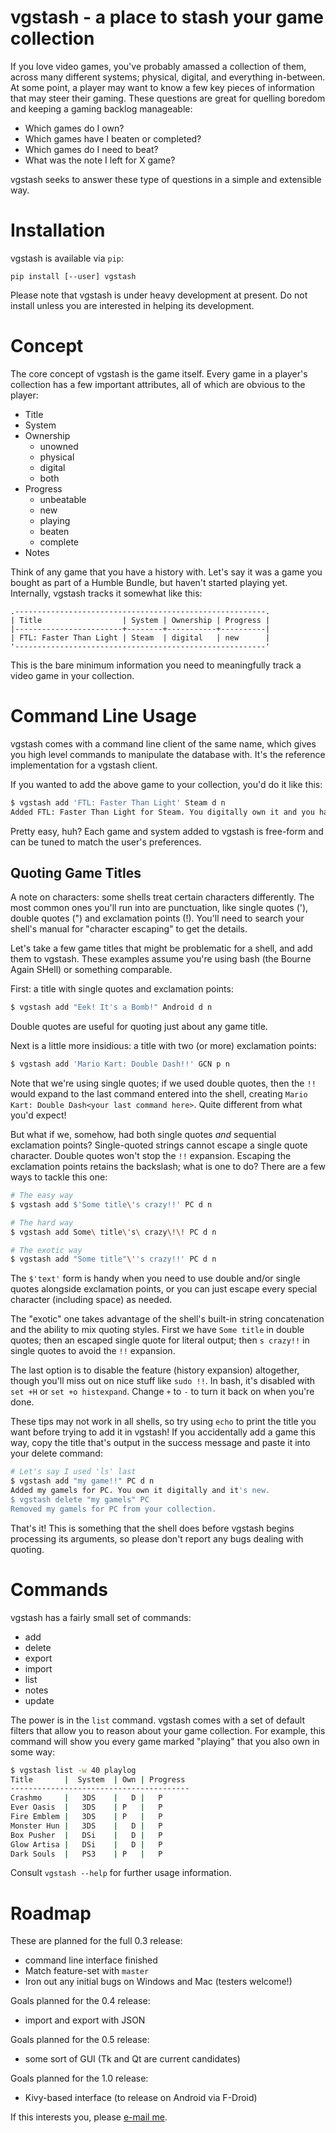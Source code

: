 # vgstash - a place to stash your game collection

If you love video games, you've probably amassed a collection of them, across
many different systems; physical, digital, and everything in-between. At some
point, a player may want to know a few key pieces of information that may steer
their gaming. These questions are great for quelling boredom and keeping a
gaming backlog manageable:

* Which games do I own?
* Which games have I beaten or completed?
* Which games do I need to beat?
* What was the note I left for X game?

vgstash seeks to answer these type of questions in a simple and extensible way.

# Installation

vgstash is available via `pip`:

~~~
pip install [--user] vgstash
~~~

Please note that vgstash is under heavy development at present. Do not install
unless you are interested in helping its development.

# Concept

The core concept of vgstash is the game itself. Every game in a player's
collection has a few important attributes, all of which are obvious to the
player:

* Title
* System
* Ownership
    * unowned
    * physical
    * digital
    * both
* Progress
    * unbeatable
    * new
    * playing
    * beaten
    * complete
* Notes

Think of any game that you have a history with. Let's say it was a game you
bought as part of a Humble Bundle, but haven't started playing yet. Internally,
vgstash tracks it somewhat like this:

```
.--------------------------------------------------------.
| Title                  | System | Ownership | Progress |
|------------------------+--------+-----------+----------|
| FTL: Faster Than Light | Steam  | digital   | new      |
'--------------------------------------------------------'
```

This is the bare minimum information you need to meaningfully track a video 
game in your collection.

# Command Line Usage

vgstash comes with a command line client of the same name, which gives you
high level commands to manipulate the database with. It's the reference
implementation for a vgstash client.

If you wanted to add the above game to your collection, you'd do it like this:

```bash
$ vgstash add 'FTL: Faster Than Light' Steam d n
Added FTL: Faster Than Light for Steam. You digitally own it and you have not started it.
```

Pretty easy, huh? Each game and system added to vgstash is free-form and can be
tuned to match the user's preferences.

## Quoting Game Titles

A note on characters: some shells treat certain characters differently. The most 
common ones you'll run into are punctuation, like single quotes ('), double 
quotes (") and exclamation points (!). You'll need to search your shell's manual 
for "character escaping" to get the details.

Let's take a few game titles that might be problematic for a shell, and add them 
to vgstash. These examples assume you're using bash (the Bourne Again SHell) or 
something comparable.

First: a title with single quotes and exclamation points:

```bash
$ vgstash add "Eek! It's a Bomb!" Android d n
```

Double quotes are useful for quoting just about any game title.

Next is a little more insidious: a title with two (or more) exclamation points:

```bash
$ vgstash add 'Mario Kart: Double Dash!!' GCN p n
```

Note that we're using single quotes; if we used double quotes, then the `!!` 
would expand to the last command entered into the shell, creating
`Mario Kart: Double Dash<your last command here>`. Quite different from what
you'd expect!

But what if we, somehow, had both single quotes *and* sequential exclamation 
points? Single-quoted strings cannot escape a single quote character. Double 
quotes won't stop the `!!` expansion. Escaping the exclamation points retains 
the backslash; what is one to do? There are a few ways to tackle this one:

```bash
# The easy way
$ vgstash add $'Some title\'s crazy!!' PC d n

# The hard way
$ vgstash add Some\ title\'s\ crazy\!\! PC d n

# The exotic way
$ vgstash add "Some title"\''s crazy!!' PC d n
```

The `$'text'` form is handy when you need to use double and/or single quotes 
alongside exclamation points, or you can just escape every special character 
(including space) as needed.

The "exotic" one takes advantage of the shell's built-in string concatenation 
and the ability to mix quoting styles. First we have `Some title` in double 
quotes; then an escaped single quote for literal output; then `s crazy!!` in 
single quotes to avoid the `!!` expansion.

The last option is to disable the feature (history expansion) altogether, though 
you'll miss out on nice stuff like `sudo !!`. In bash, it's disabled with `set
+H` or `set +o histexpand`. Change `+` to `-` to turn it back on when you're 
done.

These tips may not work in all shells, so try using `echo` to print the title
you want before trying to add it in vgstash! If you accidentally add a game this
way, copy the title that's output in the success message and paste it into your
delete command:

```bash
# Let's say I used 'ls' last
$ vgstash add "my game!!" PC d n
Added my gamels for PC. You own it digitally and it's new.
$ vgstash delete "my gamels" PC
Removed my gamels for PC from your collection.
```

That's it! This is something that the shell does before vgstash begins 
processing its arguments, so please don't report any bugs dealing with quoting.

# Commands

vgstash has a fairly small set of commands:

* add
* delete
* export
* import
* list
* notes
* update

The power is in the `list` command. vgstash comes with a set of default filters 
that allow you to reason about your game collection. For example, this command 
will show you every game marked "playing" that you also own in some way:

```bash
$ vgstash list -w 40 playlog
Title       |  System  | Own | Progress
----------------------------------------
Crashmo     |   3DS    |   D |   P
Ever Oasis  |   3DS    | P   |   P
Fire Emblem |   3DS    | P   |   P
Monster Hun |   3DS    |   D |   P
Box Pusher  |   DSi    |   D |   P
Glow Artisa |   DSi    |   D |   P
Dark Souls  |   PS3    | P   |   P
```

Consult `vgstash --help` for further usage information.

# Roadmap

These are planned for the full 0.3 release:

* command line interface finished
* Match feature-set with `master`
* Iron out any initial bugs on Windows and Mac (testers welcome!)

Goals planned for the 0.4 release:

* import and export with JSON

Goals planned for the 0.5 release:

* some sort of GUI (Tk and Qt are current candidates)

Goals planned for the 1.0 release:

* Kivy-based interface (to release on Android via F-Droid)

If this interests you, please [e-mail me](mailto:zlg+vgstash@zlg.space).

